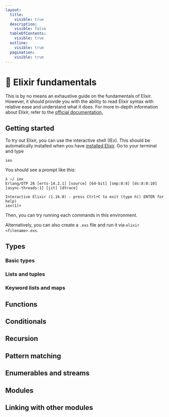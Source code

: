 ```yaml
---
layout:
  title:
    visible: true
  description:
    visible: false
  tableOfContents:
    visible: true
  outline:
    visible: true
  pagination:
    visible: true
---
```


# 🐙 Elixir fundamentals

This is by no means an exhaustive guide on the fundamentals of Elixir. However, it should provide you with the ability to read Elixir syntax with relative ease and understand what it does. For more in-depth information about Elixir, refer to the [official documentation.](https://hexdocs.pm/elixir/introduction.html)

## Getting started

To try out Elixir, you can use the interactive shell (IEx). This should be automatically installed when you have [installed Elixir](prerequisites.md). Go to your terminal and type

```
iex
```

You should see a prompt like this:

```
λ ~/ iex
Erlang/OTP 26 [erts-14.2.1] [source] [64-bit] [smp:8:8] [ds:8:8:10] [async-threads:1] [jit] [dtrace]

Interactive Elixir (1.16.0) - press Ctrl+C to exit (type h() ENTER for help)
iex(1)> 
```

Then, you can try running each commands in this environment.&#x20;

Alternatively, you can also create a `.exs` file and run it via `elixir <filename>.exs`.

## Types

### Basic types

### Lists and tuples

### Keyword lists and maps

## Functions

## Conditionals

## Recursion

## Pattern matching

## Enumerables and streams

## Modules

## Linking with other modules&#x20;
